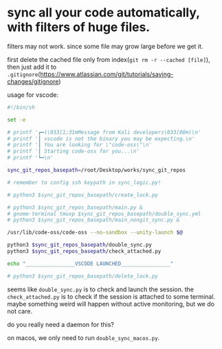 # sync all your code automatically, with filters of huge files.

filters may not work. since some file may grow large before we get it.

first delete the cached file only from index(`git rm -r --cached [file]`), then just add it to `.gitignore`(https://www.atlassian.com/git/tutorials/saving-changes/gitignore)

usage for vscode:

```bash
#!/bin/sh

set -e

# printf '┏━(\033[1;31mMessage from Kali developers\033[00m)\n'
# printf '┃ vscode is not the binary you may be expecting.\n'
# printf '┃ You are looking for \"code-oss\"\n'
# printf '┃ Starting code-oss for you...\n'
# printf '┗━\n'

sync_git_repos_basepath=/root/Desktop/works/sync_git_repos

# remember to config ssh keypath in sync_logic.py!

# python3 $sync_git_repos_basepath/create_lock.py

# python3 $sync_git_repos_basepath/main.py &
# gnome-terminal tmuxp $sync_git_repos_basepath/double_sync.yml
# python3 $sync_git_repos_basepath/main_nongit_sync.py &

/usr/lib/code-oss/code-oss --no-sandbox --unity-launch $@

python3 $sync_git_repos_basepath/double_sync.py
python3 $sync_git_repos_basepath/check_attached.py

echo "________________VSCODE LAUNCHED________________"

# python3 $sync_git_repos_basepath/delete_lock.py

```

seems like `double_sync.py` is to check and launch the session. the `check_attached.py` is to check if the session is attached to some terminal. maybe something weird will happen without active monitoring, but we do not care.

do you really need a daemon for this?

on macos, we only need to run `double_sync_macos.py`.